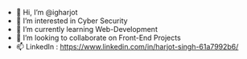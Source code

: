 - 👋 Hi, I’m @igharjot
- 👀 I’m interested in Cyber Security
- 🌱 I’m currently learning Web-Development
- 💞️ I’m looking to collaborate on Front-End Projects
- 📫 LinkedIn : https://www.linkedin.com/in/harjot-singh-61a7992b6/


<!---
igharjot/igharjot is a ✨ special ✨ repository because its `README.md` (this file) appears on your GitHub profile.
You can click the Preview link to take a look at your changes.
--->
